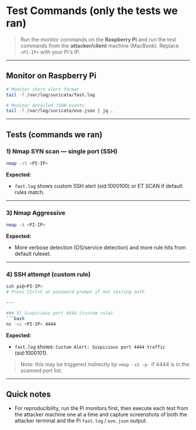 # Test Commands (only the tests we ran)

> Run the monitor commands on the **Raspberry Pi** and run the test commands from the **attacker/client** machine (MacBook). Replace `<PI-IP>` with your Pi's IP.

---

## Monitor on Raspberry Pi
```bash
# Monitor short alert format
tail -f /var/log/suricata/fast.log

# Monitor detailed JSON events
tail -f /var/log/suricata/eve.json | jq .
```

---

## Tests (commands we ran)

### 1) Nmap SYN scan — single port (SSH)
```bash
nmap -sS <PI-IP>
```
**Expected:**  
- `fast.log` shows custom SSH alert (sid:1000100) or ET SCAN if default rules match.  

---

### 3) Nmap Aggressive 
```bash
nmap -A <PI-IP>
```
**Expected:**  
- More verbose detection (OS/service detection) and more rule hits from default ruleset.  

---

### 4) SSH attempt (custom rule)
```bash
ssh pi@<PI-IP>
# Press Ctrl+C at password prompt if not testing auth

---

### 5) Suspicious port 4444 (custom rule)
```bash
nc -vz <PI-IP> 4444
```
**Expected:**  
- `fast.log` shows: `Custom Alert: Suspicious port 4444 traffic` (sid:1000101).  

> Note: this may be triggered indirectly by `nmap -sS -p-` if 4444 is in the scanned port list.

---


## Quick notes
- For reproducibility, run the Pi monitors first, then execute each test from the attacker machine one at a time and capture screenshots of both the attacker terminal and the Pi `fast.log` / `eve.json` output.
